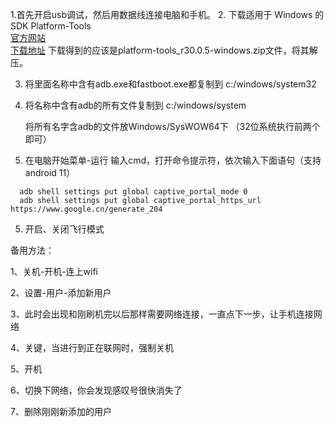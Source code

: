 1.首先开启usb调试，然后用数据线连接电脑和手机。
2. 下载适用于 Windows 的 SDK Platform-Tools  
 [官方网站](https://developer.android.com/studio/releases/platform-tools.html)    
 [下载地址](https://dl.google.com/android/repository/platform-tools_r30.0.5-windows.zip)
 下载得到的应该是platform-tools_r30.0.5-windows.zip文件，将其解压。
    
3. 将里面名称中含有adb.exe和fastboot.exe都复制到 c:/windows/system32
4. 
   将名称中含有adb的所有文件复制到 c:/windows/system
   
   将所有名字含adb的文件放Windows/SysWOW64下
   （32位系统执行前两个即可）
   
4. 在电脑开始菜单-运行 输入cmd，打开命令提示符，依次输入下面语句（支持android 11）

 ```
   adb shell settings put global captive_portal_mode 0
   adb shell settings put global captive_portal_https_url https://www.google.cn/generate_204
```

5. 开启、关闭飞行模式

备用方法：

1、关机-开机-连上wifi

2、设置-用户-添加新用户

3、此时会出现和刚刷机完以后那样需要网络连接，一直点下一步，让手机连接网络

4、关键，当进行到正在联网时，强制关机

5、开机

6、切换下网络，你会发现感叹号很快消失了

7、删除刚刚新添加的用户
